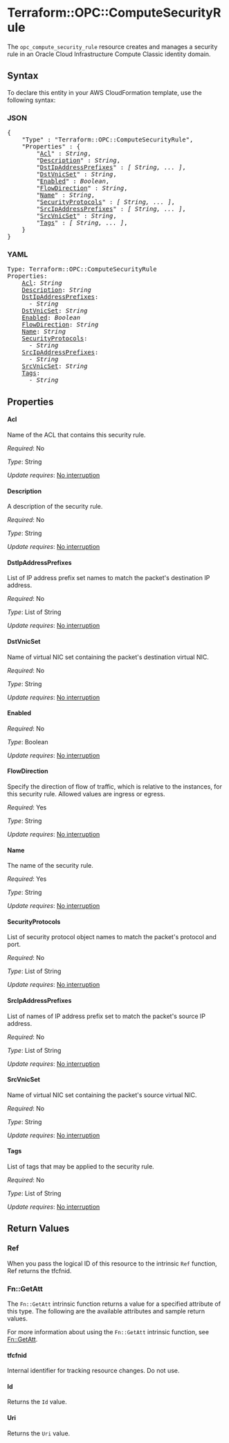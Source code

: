 # Terraform::OPC::ComputeSecurityRule

The ``opc_compute_security_rule`` resource creates and manages a security rule in an Oracle Cloud Infrastructure Compute Classic identity domain.

## Syntax

To declare this entity in your AWS CloudFormation template, use the following syntax:

### JSON

<pre>
{
    "Type" : "Terraform::OPC::ComputeSecurityRule",
    "Properties" : {
        "<a href="#acl" title="Acl">Acl</a>" : <i>String</i>,
        "<a href="#description" title="Description">Description</a>" : <i>String</i>,
        "<a href="#dstipaddressprefixes" title="DstIpAddressPrefixes">DstIpAddressPrefixes</a>" : <i>[ String, ... ]</i>,
        "<a href="#dstvnicset" title="DstVnicSet">DstVnicSet</a>" : <i>String</i>,
        "<a href="#enabled" title="Enabled">Enabled</a>" : <i>Boolean</i>,
        "<a href="#flowdirection" title="FlowDirection">FlowDirection</a>" : <i>String</i>,
        "<a href="#name" title="Name">Name</a>" : <i>String</i>,
        "<a href="#securityprotocols" title="SecurityProtocols">SecurityProtocols</a>" : <i>[ String, ... ]</i>,
        "<a href="#srcipaddressprefixes" title="SrcIpAddressPrefixes">SrcIpAddressPrefixes</a>" : <i>[ String, ... ]</i>,
        "<a href="#srcvnicset" title="SrcVnicSet">SrcVnicSet</a>" : <i>String</i>,
        "<a href="#tags" title="Tags">Tags</a>" : <i>[ String, ... ]</i>,
    }
}
</pre>

### YAML

<pre>
Type: Terraform::OPC::ComputeSecurityRule
Properties:
    <a href="#acl" title="Acl">Acl</a>: <i>String</i>
    <a href="#description" title="Description">Description</a>: <i>String</i>
    <a href="#dstipaddressprefixes" title="DstIpAddressPrefixes">DstIpAddressPrefixes</a>: <i>
      - String</i>
    <a href="#dstvnicset" title="DstVnicSet">DstVnicSet</a>: <i>String</i>
    <a href="#enabled" title="Enabled">Enabled</a>: <i>Boolean</i>
    <a href="#flowdirection" title="FlowDirection">FlowDirection</a>: <i>String</i>
    <a href="#name" title="Name">Name</a>: <i>String</i>
    <a href="#securityprotocols" title="SecurityProtocols">SecurityProtocols</a>: <i>
      - String</i>
    <a href="#srcipaddressprefixes" title="SrcIpAddressPrefixes">SrcIpAddressPrefixes</a>: <i>
      - String</i>
    <a href="#srcvnicset" title="SrcVnicSet">SrcVnicSet</a>: <i>String</i>
    <a href="#tags" title="Tags">Tags</a>: <i>
      - String</i>
</pre>

## Properties

#### Acl

Name of the ACL that contains this security rule.

_Required_: No

_Type_: String

_Update requires_: [No interruption](https://docs.aws.amazon.com/AWSCloudFormation/latest/UserGuide/using-cfn-updating-stacks-update-behaviors.html#update-no-interrupt)

#### Description

A description of the security rule.

_Required_: No

_Type_: String

_Update requires_: [No interruption](https://docs.aws.amazon.com/AWSCloudFormation/latest/UserGuide/using-cfn-updating-stacks-update-behaviors.html#update-no-interrupt)

#### DstIpAddressPrefixes

List of IP address prefix set names to match the packet's destination IP address.

_Required_: No

_Type_: List of String

_Update requires_: [No interruption](https://docs.aws.amazon.com/AWSCloudFormation/latest/UserGuide/using-cfn-updating-stacks-update-behaviors.html#update-no-interrupt)

#### DstVnicSet

Name of virtual NIC set containing the packet's destination virtual NIC.

_Required_: No

_Type_: String

_Update requires_: [No interruption](https://docs.aws.amazon.com/AWSCloudFormation/latest/UserGuide/using-cfn-updating-stacks-update-behaviors.html#update-no-interrupt)

#### Enabled

_Required_: No

_Type_: Boolean

_Update requires_: [No interruption](https://docs.aws.amazon.com/AWSCloudFormation/latest/UserGuide/using-cfn-updating-stacks-update-behaviors.html#update-no-interrupt)

#### FlowDirection

Specify the direction of flow of traffic, which is relative to the instances, for this security rule. Allowed values are ingress or egress.

_Required_: Yes

_Type_: String

_Update requires_: [No interruption](https://docs.aws.amazon.com/AWSCloudFormation/latest/UserGuide/using-cfn-updating-stacks-update-behaviors.html#update-no-interrupt)

#### Name

The name of the security rule.

_Required_: Yes

_Type_: String

_Update requires_: [No interruption](https://docs.aws.amazon.com/AWSCloudFormation/latest/UserGuide/using-cfn-updating-stacks-update-behaviors.html#update-no-interrupt)

#### SecurityProtocols

List of security protocol object names to match the packet's protocol and port.

_Required_: No

_Type_: List of String

_Update requires_: [No interruption](https://docs.aws.amazon.com/AWSCloudFormation/latest/UserGuide/using-cfn-updating-stacks-update-behaviors.html#update-no-interrupt)

#### SrcIpAddressPrefixes

List of names of IP address prefix set to match the packet's source IP address.

_Required_: No

_Type_: List of String

_Update requires_: [No interruption](https://docs.aws.amazon.com/AWSCloudFormation/latest/UserGuide/using-cfn-updating-stacks-update-behaviors.html#update-no-interrupt)

#### SrcVnicSet

Name of virtual NIC set containing the packet's source virtual NIC.

_Required_: No

_Type_: String

_Update requires_: [No interruption](https://docs.aws.amazon.com/AWSCloudFormation/latest/UserGuide/using-cfn-updating-stacks-update-behaviors.html#update-no-interrupt)

#### Tags

List of tags that may be applied to the security rule.

_Required_: No

_Type_: List of String

_Update requires_: [No interruption](https://docs.aws.amazon.com/AWSCloudFormation/latest/UserGuide/using-cfn-updating-stacks-update-behaviors.html#update-no-interrupt)

## Return Values

### Ref

When you pass the logical ID of this resource to the intrinsic `Ref` function, Ref returns the tfcfnid.

### Fn::GetAtt

The `Fn::GetAtt` intrinsic function returns a value for a specified attribute of this type. The following are the available attributes and sample return values.

For more information about using the `Fn::GetAtt` intrinsic function, see [Fn::GetAtt](https://docs.aws.amazon.com/AWSCloudFormation/latest/UserGuide/intrinsic-function-reference-getatt.html).

#### tfcfnid

Internal identifier for tracking resource changes. Do not use.

#### Id

Returns the <code>Id</code> value.

#### Uri

Returns the <code>Uri</code> value.

